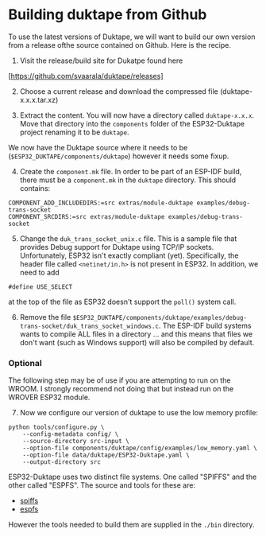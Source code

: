 # Building duktape from Github
To use the latest versions of Duktape, we will want to build our own version from a release ofthe
source contained on Github.  Here is the recipe.

1. Visit the release/build site for Dukatpe found here

[https://github.com/svaarala/duktape/releases]

2. Choose a current release and download the compressed file (duktape-x.x.x.tar.xz)

3. Extract the content.  You will now have a directory called `duktape-x.x.x`.  Move that directory into the  `components` folder of the
ESP32-Duktape project renaming it to be `duktape`.



We now have the Duktape source where it needs to be (`$ESP32_DUKTAPE/components/duktape`) however it needs some
fixup.

4. Create the `component.mk` file.  In order to be part of an ESP-IDF build, there must be a `component.mk`
in the `duktape` directory.  This should contains:

```
COMPONENT_ADD_INCLUDEDIRS:=src extras/module-duktape examples/debug-trans-socket
COMPONENT_SRCDIRS:=src extras/module-duktape examples/debug-trans-socket
```

5. Change the `duk_trans_socket_unix.c` file.  This is a sample file that provides Debug support for Duktape
using TCP/IP sockets.  Unfortunately, ESP32 isn't exactly compliant (yet).  Specifically, the header
file called `<netinet/in.h>` is not present in ESP32.   In addition, we need to add

```
#define USE_SELECT
```

at the top of the file as ESP32 doesn't support the `poll()` system call.

6. Remove the file `$ESP32_DUKTAPE/components/duktape/examples/debug-trans-socket/duk_trans_socket_windows.c`.  The
ESP-IDF build systems wants to compile ALL files in a directory ... and this means that files we don't
want (such as Windows support) will also be compiled by default.


### Optional
The following step may be of use if you are attempting to run on the WROOM.  I strongly recommend not doing that
but instead run on the WROVER ESP32 module.

7. Now we configure our version of duktape to use the low memory profile:

```
python tools/configure.py \
    --config-metadata config/ \
    --source-directory src-input \
    --option-file components/duktape/config/examples/low_memory.yaml \
    --option-file data/duktape/ESP32-Duktape.yaml \
    --output-directory src
```

ESP32-Duktape uses two distinct file systems.  One called "SPIFFS" and the other called "ESPFS".  The source
and tools for these are:

* [spiffs](https://github.com/whitecatboard/Lua-RTOS-ESP32/tree/master/components)
* [espfs](https://github.com/Spritetm/libesphttpd/tree/master/espfs)

However the tools needed to build them are supplied in the `./bin` directory.